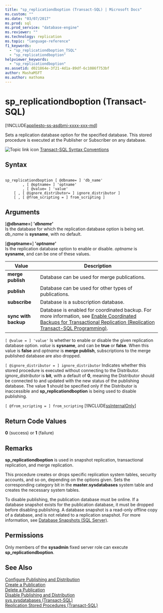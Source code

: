 ```yaml
---
title: "sp_replicationdboption (Transact-SQL) | Microsoft Docs"
ms.custom: ""
ms.date: "03/07/2017"
ms.prod: sql
ms.prod_service: "database-engine"
ms.reviewer: ""
ms.technology: replication
ms.topic: "language-reference"
f1_keywords: 
  - "sp_replicationdboption_TSQL"
  - "sp_replicationdboption"
helpviewer_keywords: 
  - "sp_replicationdboption"
ms.assetid: d021864e-3f21-4d1a-89df-6c1086f753bf
author: MashaMSFT
ms.author: mathoma
---
```

# sp_replicationdboption (Transact-SQL)
[!INCLUDE[appliesto-ss-asdbmi-xxxx-xxx-md](../../includes/appliesto-ss-asdbmi-xxxx-xxx-md.md)]

  Sets a replication database option for the specified database. This stored procedure is executed at the Publisher or Subscriber on any database.  
  
 ![Topic link icon](../../database-engine/configure-windows/media/topic-link.gif "Topic link icon") [Transact-SQL Syntax Conventions](../../t-sql/language-elements/transact-sql-syntax-conventions-transact-sql.md)  
  
## Syntax  
  
```  
  
sp_replicationdboption [ @dbname= ] 'db_name'   
        , [ @optname= ] 'optname'   
        , [ @value= ] 'value'   
    [ , [ @ignore_distributor= ] ignore_distributor ]  
    [ , [ @from_scripting = ] from_scripting ]  
```  
  
## Arguments  
 [**@dbname=**] **'***dbname***'**  
 Is the database for which the replication database option is being set. *db_name* is **sysname**, with no default.  
  
 [**@optname=**] **'***optname***'**  
 Is the replication database option to enable or disable. *optname* is **sysname**, and can be one of these values.  
  
|Value|Description|  
|-----------|-----------------|  
|**merge publish**|Database can be used for merge publications.|  
|**publish**|Database can be used for other types of publications.|  
|**subscribe**|Database is a subscription database.|  
|**sync with backup**|Database is enabled for coordinated backup. For more information, see [Enable Coordinated Backups for Transactional Replication &#40;Replication Transact-SQL Programming&#41;](../../relational-databases/replication/administration/enable-coordinated-backups-for-transactional-replication.md).|  
  
`[ @value = ] 'value'`
 Is whether to enable or disable the given replication database option. *value* is **sysname**, and can be **true** or **false**. When this value is **false** and *optname* is **merge publish**, subscriptions to the merge published database are also dropped.  
  
`[ @ignore_distributor = ] ignore_distributor`
 Indicates whether this stored procedure is executed without connecting to the Distributor. *ignore_distributor* is **bit**, with a default of **0**, meaning the Distributor should be connected to and updated with the new status of the publishing database. The value **1** should be specified only if the Distributor is inaccessible and **sp_replicationdboption** is being used to disable publishing.  
  
`[ @from_scripting = ] from_scripting`
 [!INCLUDE[ssInternalOnly](../../includes/ssinternalonly-md.md)]  
  
## Return Code Values  
 **0** (success) or **1** (failure)  
  
## Remarks  
 **sp_replicationdboption** is used in snapshot replication, transactional replication, and merge replication.  
  
 This procedure creates or drops specific replication system tables, security accounts, and so on, depending on the options given. Sets the corresponding category bit in the **master.sysdatabases** system table and creates the necessary system tables.  
  
 To disable publishing, the publication database must be online. If a database snapshot exists for the publication database, it must be dropped before disabling publishing. A database snapshot is a read-only offline copy of a database, and is not related to a replication snapshot. For more information, see [Database Snapshots &#40;SQL Server&#41;](../../relational-databases/databases/database-snapshots-sql-server.md).  
  
## Permissions  
 Only members of the **sysadmin** fixed server role can execute **sp_replicationdboption**.  
  
## See Also  
 [Configure Publishing and Distribution](../../relational-databases/replication/configure-publishing-and-distribution.md)   
 [Create a Publication](../../relational-databases/replication/publish/create-a-publication.md)   
 [Delete a Publication](../../relational-databases/replication/publish/delete-a-publication.md)   
 [Disable Publishing and Distribution](../../relational-databases/replication/disable-publishing-and-distribution.md)   
 [sys.sysdatabases &#40;Transact-SQL&#41;](../../relational-databases/system-compatibility-views/sys-sysdatabases-transact-sql.md)   
 [Replication Stored Procedures &#40;Transact-SQL&#41;](../../relational-databases/system-stored-procedures/replication-stored-procedures-transact-sql.md)  
  
  
